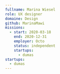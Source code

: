```yaml
---
fullname: Marina Wiesel
role: UX designer
domaine: Design
github: MarinaMawi
missions:
  - start: 2020-03-18
    end: 2020-12-31
    employer: Octo
    status: independent
    startups:
      - dumas
startups:
  - dumas
---
```

